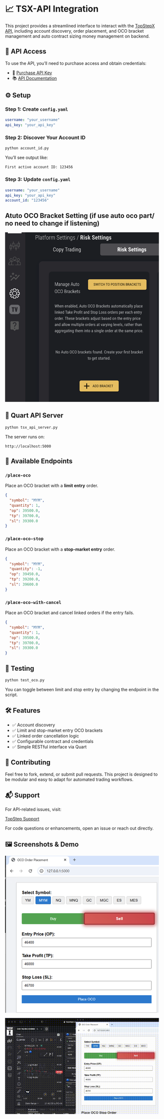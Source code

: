 # 📈 TSX-API Integration

This project provides a streamlined interface to interact with the [TopStepX API](https://gateway.docs.projectx.com/docs/getting-started/authenticate/authenticate-api-key), including account discovery, order placement, and OCO bracket management and auto contract sizing money management on backend.

## 🔐 API Access

To use the API, you’ll need to purchase access and obtain credentials:

- 🔑 [Purchase API Key](https://help.topstep.com/en/articles/11187768-topstepx-api-access)
- 📚 [API Documentation](https://gateway.docs.projectx.com/docs/getting-started/authenticate/authenticate-api-key)

## ⚙️ Setup

### Step 1: Create `config.yaml`

```yaml
username: "your_username"
api_key: "your_api_key"
```

### Step 2: Discover Your Account ID

```bash
python account_id.py
```

You’ll see output like:

```text
First active account ID: 123456
```

### Step 3: Update `config.yaml`

```yaml
username: "your_username"
api_key: "your_api_key"
account_id: "123456"
```

## Atuto OCO Bracket Setting (if use auto oco part/ no need to change if listening)
![Alt text](doc/auto_oco_setting.png)

## 🚀 Quart API Server

```bash
python tsx_api_server.py
```

The server runs on:

```text
http://localhost:5000
```

## 🧠 Available Endpoints

### `/place-oco`
Place an OCO bracket with a **limit entry** order.

```json
{
  "symbol": "MYM",
  "quantity": 1,
  "op": 39500.0,
  "tp": 39700.0,
  "sl": 39300.0
}
```

### `/place-oco-stop`
Place an OCO bracket with a **stop-market entry** order.

```json
{
  "symbol": "MYM",
  "quantity": -1,
  "op": 39450.0,
  "tp": 39200.0,
  "sl": 39600.0
}
```

### `/place-oco-with-cancel`
Place an OCO bracket and cancel linked orders if the entry fails.

```json
{
  "symbol": "MYM",
  "quantity": 1,
  "op": 39500.0,
  "tp": 39700.0,
  "sl": 39300.0
}
```

## 🧪 Testing

```bash
python test_oco.py
```

You can toggle between limit and stop entry by changing the endpoint in the script.

## 🛠 Features

- ✅ Account discovery  
- ✅ Limit and stop-market entry OCO brackets  
- ✅ Linked order cancellation logic  
- ✅ Configurable contract and credentials  
- ✅ Simple RESTful interface via Quart  

## 🤝 Contributing

Feel free to fork, extend, or submit pull requests. This project is designed to be modular and easy to adapt for automated trading workflows.

## 📬 Support

For API-related issues, visit:  

[TopStep Support](https://help.topstep.com)  

For code questions or enhancements, open an issue or reach out directly.

## 🖼 Screenshots & Demo

![UI](doc/image.png)  

![Demo](doc/demo.gif)